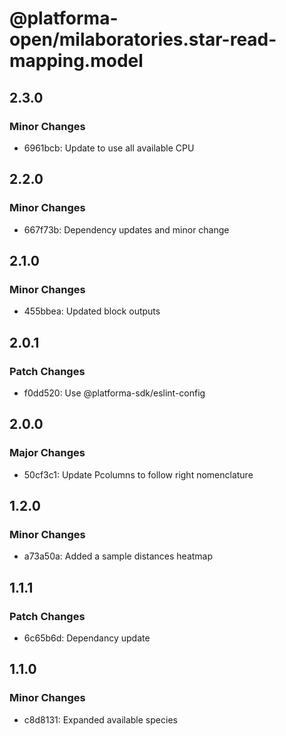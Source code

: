 # @platforma-open/milaboratories.star-read-mapping.model

## 2.3.0

### Minor Changes

- 6961bcb: Update to use all available CPU

## 2.2.0

### Minor Changes

- 667f73b: Dependency updates and minor change

## 2.1.0

### Minor Changes

- 455bbea: Updated block outputs

## 2.0.1

### Patch Changes

- f0dd520: Use @platforma-sdk/eslint-config

## 2.0.0

### Major Changes

- 50cf3c1: Update Pcolumns to follow right nomenclature

## 1.2.0

### Minor Changes

- a73a50a: Added a sample distances heatmap

## 1.1.1

### Patch Changes

- 6c65b6d: Dependancy update

## 1.1.0

### Minor Changes

- c8d8131: Expanded available species

